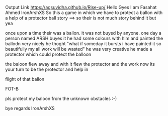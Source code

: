 Output Link
https://agsuvidha.github.io/Rise-up/
Hello Gyes I am Fasahat Ahmed 
IronArshXS
So this a game in which we have to protect a ballon with a help of a protector ball
story
==>
so their is not much story behind it but
yea

once upon a time their was a ballon.
it was not buyed by anyone.
one day a person named ARSH buyes it
he had some colours with him and painted the ballodn very nicely 
he thoght 
"what if someday it bursts i have painted it so beautifully my all 
work will be wasted"
he was very creative he made a protector which could protect the balloon 

the baloon flew away and with it flew the protector and the work 
now its your turn to be the protector and help in 

flight of that ballon 

FOT-B


pls protect my baloon from the unknown obstacles
:-) 


bye 
regards
IronArshXS

